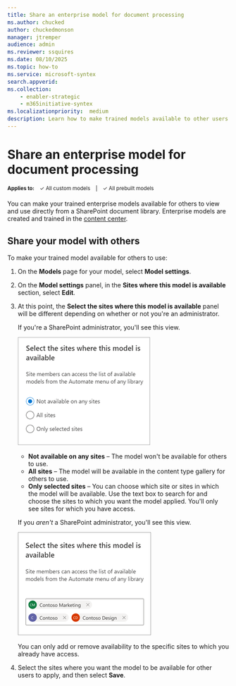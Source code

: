 ```yaml
---
title: Share an enterprise model for document processing
ms.author: chucked
author: chuckedmonson
manager: jtremper
audience: admin
ms.reviewer: ssquires
ms.date: 08/10/2025
ms.topic: how-to
ms.service: microsoft-syntex
search.appverid: 
ms.collection: 
    - enabler-strategic
    - m365initiative-syntex
ms.localizationpriority:  medium
description: Learn how to make trained models available to other users and how to apply other trained models in SharePoint.
---
```


# Share an enterprise model for document processing

<sup>**Applies to:**  &ensp; &#10003; All custom models &ensp; | &ensp; &#10003; All prebuilt models</sup>

You can make your trained enterprise models available for others to view and use directly from a SharePoint document library. Enterprise models are created and trained in the [content center](create-a-content-center.md).

## Share your model with others

To make your trained model available for others to use:

1. On the **Models** page for your model, select **Model settings**.

2. On the **Model settings** panel, in the **Sites where this model is available** section, select **Edit**.

3. At this point, the **Select the sites where this model is available** panel will be different depending on whether or not you're an administrator. 

    If you're a SharePoint administrator, you'll see this view.

    ![Screenshot of the Select the sites where this model is available panel showing the options of where you want the model to be available for others.](../media/content-understanding/select-sites.png)

    - **Not available on any sites** – The model won't be available for others to use.
    - **All sites** – The model will be available in the content type gallery for others to use.
    - **Only selected sites** – You can choose which site or sites in which the model will be available. Use the text box to search for and choose the sites to which you want the model applied. You'll only see sites for which you have access.

    If you *aren't* a SharePoint administrator, you'll see this view.

    ![Screenshot of the Select the sites where this model is available panel showing the options for end users with only a few available sites.](../media/content-understanding/select-site-user.png)

    You can only add or remove availability to the specific sites to which you already have access.

4. Select the sites where you want the model to be available for other users to apply, and then select **Save**.


